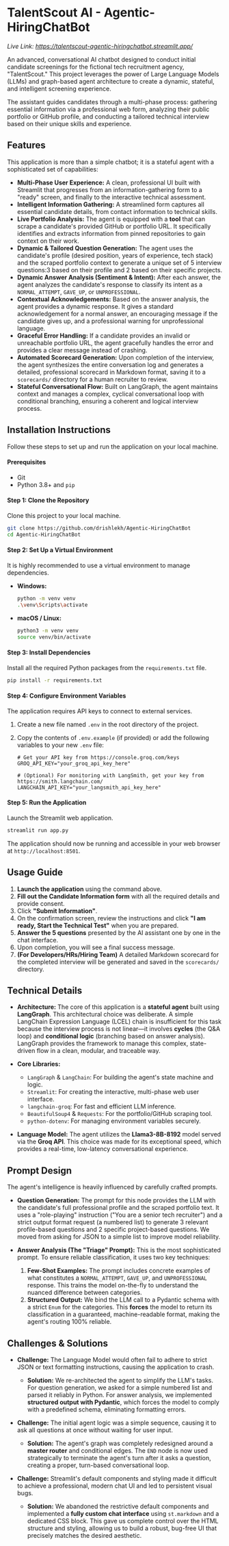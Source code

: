 # TalentScout AI - Agentic-HiringChatBot
*Live Link: https://talentscout-agentic-hiringchatbot.streamlit.app/*

An advanced, conversational AI chatbot designed to conduct initial candidate screenings for the fictional tech recruitment agency, "TalentScout." This project leverages the power of Large Language Models (LLMs) and graph-based agent architecture to create a dynamic, stateful, and intelligent screening experience.

The assistant guides candidates through a multi-phase process: gathering essential information via a professional web form, analyzing their public portfolio or GitHub profile, and conducting a tailored technical interview based on their unique skills and experience.



## Features

This application is more than a simple chatbot; it is a stateful agent with a sophisticated set of capabilities:

*   **Multi-Phase User Experience:** A clean, professional UI built with Streamlit that progresses from an information-gathering form to a "ready" screen, and finally to the interactive technical assessment.
*   **Intelligent Information Gathering:** A streamlined form captures all essential candidate details, from contact information to technical skills.
*   **Live Portfolio Analysis:** The agent is equipped with a **tool** that can scrape a candidate's provided GitHub or portfolio URL. It specifically identifies and extracts information from pinned repositories to gain context on their work.
*   **Dynamic & Tailored Question Generation:** The agent uses the candidate's profile (desired position, years of experience, tech stack) and the scraped portfolio context to generate a unique set of 5 interview questions:3 based on their profile and 2 based on their specific projects.
*   **Dynamic Answer Analysis (Sentiment & Intent):** After each answer, the agent analyzes the candidate's response to classify its intent as a `NORMAL_ATTEMPT`, `GAVE_UP`, or `UNPROFESSIONAL`.
*   **Contextual Acknowledgements:** Based on the answer analysis, the agent provides a dynamic response. It gives a standard acknowledgement for a normal answer, an encouraging message if the candidate gives up, and a professional warning for unprofessional language.
*   **Graceful Error Handling:** If a candidate provides an invalid or unreachable portfolio URL, the agent gracefully handles the error and provides a clear message instead of crashing.
*   **Automated Scorecard Generation:** Upon completion of the interview, the agent synthesizes the entire conversation log and generates a detailed, professional scorecard in Markdown format, saving it to a `scorecards/` directory for a human recruiter to review.
*   **Stateful Conversational Flow:** Built on LangGraph, the agent maintains context and manages a complex, cyclical conversational loop with conditional branching, ensuring a coherent and logical interview process.

## Installation Instructions

Follow these steps to set up and run the application on your local machine.

#### Prerequisites

*   Git
*   Python 3.8+ and `pip`

#### Step 1: Clone the Repository

Clone this project to your local machine.

```bash
git clone https://github.com/drishlekh/Agentic-HiringChatBot
cd Agentic-HiringChatBot
```

#### Step 2: Set Up a Virtual Environment

It is highly recommended to use a virtual environment to manage dependencies.

*   **Windows:**
    ```bash
    python -m venv venv
    .\venv\Scripts\activate
    ```
*   **macOS / Linux:**
    ```bash
    python3 -m venv venv
    source venv/bin/activate
    ```

#### Step 3: Install Dependencies

Install all the required Python packages from the `requirements.txt` file.

```bash
pip install -r requirements.txt
```

#### Step 4: Configure Environment Variables

The application requires API keys to connect to external services.

1.  Create a new file named `.env` in the root directory of the project.
2.  Copy the contents of `.env.example` (if provided) or add the following variables to your new `.env` file:

    ```env
    # Get your API key from https://console.groq.com/keys
    GROQ_API_KEY="your_groq_api_key_here"

    # (Optional) For monitoring with LangSmith, get your key from https://smith.langchain.com/
    LANGCHAIN_API_KEY="your_langsmith_api_key_here"
    ```

#### Step 5: Run the Application

Launch the Streamlit web application.

```bash
streamlit run app.py
```

The application should now be running and accessible in your web browser at `http://localhost:8501`.

## Usage Guide

1.  **Launch the application** using the command above.
2.  **Fill out the Candidate Information form** with all the required details and provide consent.
3.  Click **"Submit Information"**.
4.  On the confirmation screen, review the instructions and click **"I am ready, Start the Technical Test"** when you are prepared.
5.  **Answer the 5 questions** presented by the AI assistant one by one in the chat interface.
6.  Upon completion, you will see a final success message.
7.  **(For Developers/HRs/Hiring Team)** A detailed Markdown scorecard for the completed interview will be generated and saved in the `scorecards/` directory.

## Technical Details

*   **Architecture:** The core of this application is a **stateful agent** built using **LangGraph**. This architectural choice was deliberate. A simple LangChain Expression Language (LCEL) chain is insufficient for this task because the interview process is not linear—it involves **cycles** (the Q&A loop) and **conditional logic** (branching based on answer analysis). LangGraph provides the framework to manage this complex, state-driven flow in a clean, modular, and traceable way.

*   **Core Libraries:**
    *   `LangGraph` & `LangChain`: For building the agent's state machine and logic.
    *   `Streamlit`: For creating the interactive, multi-phase web user interface.
    *   `langchain-groq`: For fast and efficient LLM inference.
    *   `BeautifulSoup4` & `Requests`: For the portfolio/GitHub scraping tool.
    *   `python-dotenv`: For managing environment variables securely.

*   **Language Model:** The agent utilizes the **Llama3-8B-8192** model served via the **Groq API**. This choice was made for its exceptional speed, which provides a real-time, low-latency conversational experience.

## Prompt Design

The agent's intelligence is heavily influenced by carefully crafted prompts.

*   **Question Generation:** The prompt for this node provides the LLM with the candidate's full professional profile and the scraped portfolio text. It uses a "role-playing" instruction ("You are a senior tech recruiter") and a strict output format request (a numbered list) to generate 3 relevant profile-based questions and 2 specific project-based questions. We moved from asking for JSON to a simple list to improve model reliability.

*   **Answer Analysis (The "Triage" Prompt):** This is the most sophisticated prompt. To ensure reliable classification, it uses two key techniques:
    1.  **Few-Shot Examples:** The prompt includes concrete examples of what constitutes a `NORMAL_ATTEMPT`, `GAVE_UP`, and `UNPROFESSIONAL` response. This trains the model on-the-fly to understand the nuanced difference between categories.
    2.  **Structured Output:** We bind the LLM call to a Pydantic schema with a strict `Enum` for the categories. This **forces** the model to return its classification in a guaranteed, machine-readable format, making the agent's routing 100% reliable.

## Challenges & Solutions

*   **Challenge:** The Language Model would often fail to adhere to strict JSON or text formatting instructions, causing the application to crash.
    *   **Solution:** We re-architected the agent to simplify the LLM's tasks. For question generation, we asked for a simple numbered list and parsed it reliably in Python. For answer analysis, we implemented **structured output with Pydantic**, which forces the model to comply with a predefined schema, eliminating formatting errors.

*   **Challenge:** The initial agent logic was a simple sequence, causing it to ask all questions at once without waiting for user input.
    *   **Solution:** The agent's graph was completely redesigned around a **master router** and conditional edges. The `END` node is now used strategically to terminate the agent's turn after it asks a question, creating a proper, turn-based conversational loop.

*   **Challenge:** Streamlit's default components and styling made it difficult to achieve a professional, modern chat UI and led to persistent visual bugs.
    *   **Solution:** We abandoned the restrictive default components and implemented a **fully custom chat interface** using `st.markdown` and a dedicated CSS block. This gave us complete control over the HTML structure and styling, allowing us to build a robust, bug-free UI that precisely matches the desired aesthetic.
